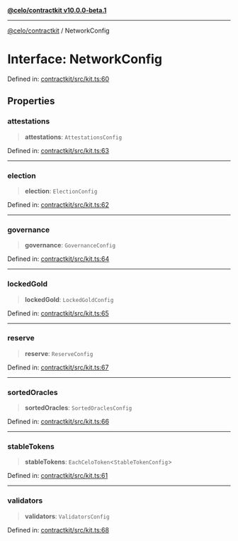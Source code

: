 [**@celo/contractkit v10.0.0-beta.1**](../README.md)

***

[@celo/contractkit](../globals.md) / NetworkConfig

# Interface: NetworkConfig

Defined in: [contractkit/src/kit.ts:60](https://github.com/celo-org/developer-tooling/blob/master/packages/sdk/contractkit/src/kit.ts#L60)

## Properties

### attestations

> **attestations**: `AttestationsConfig`

Defined in: [contractkit/src/kit.ts:63](https://github.com/celo-org/developer-tooling/blob/master/packages/sdk/contractkit/src/kit.ts#L63)

***

### election

> **election**: `ElectionConfig`

Defined in: [contractkit/src/kit.ts:62](https://github.com/celo-org/developer-tooling/blob/master/packages/sdk/contractkit/src/kit.ts#L62)

***

### governance

> **governance**: `GovernanceConfig`

Defined in: [contractkit/src/kit.ts:64](https://github.com/celo-org/developer-tooling/blob/master/packages/sdk/contractkit/src/kit.ts#L64)

***

### lockedGold

> **lockedGold**: `LockedGoldConfig`

Defined in: [contractkit/src/kit.ts:65](https://github.com/celo-org/developer-tooling/blob/master/packages/sdk/contractkit/src/kit.ts#L65)

***

### reserve

> **reserve**: `ReserveConfig`

Defined in: [contractkit/src/kit.ts:67](https://github.com/celo-org/developer-tooling/blob/master/packages/sdk/contractkit/src/kit.ts#L67)

***

### sortedOracles

> **sortedOracles**: `SortedOraclesConfig`

Defined in: [contractkit/src/kit.ts:66](https://github.com/celo-org/developer-tooling/blob/master/packages/sdk/contractkit/src/kit.ts#L66)

***

### stableTokens

> **stableTokens**: `EachCeloToken`\<`StableTokenConfig`\>

Defined in: [contractkit/src/kit.ts:61](https://github.com/celo-org/developer-tooling/blob/master/packages/sdk/contractkit/src/kit.ts#L61)

***

### validators

> **validators**: `ValidatorsConfig`

Defined in: [contractkit/src/kit.ts:68](https://github.com/celo-org/developer-tooling/blob/master/packages/sdk/contractkit/src/kit.ts#L68)
